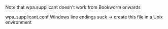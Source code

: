Note that wpa.supplicant doesn't work from Bookworm onwards

wpa_supplicant.conf
Windows line endings suck -> create this file in a Unix environment